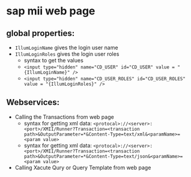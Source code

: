 # sap mii web page 
## global properties:
- `IllumLoginName` gives the login user name
- `IllumLoginRoles` gives the login user roles
  - syntax to get the values
  - `<input type="hidden" name="CD_USER" id="CD_USER" value = "{IllumLoginName}" />`
  - `<input type="hidden" name="CD_USER_ROLES" id="CD_USER_ROLES" value = "{IllumLoginRoles}" />`
 
 ## Webservices:
 - Calling the Transactions from web page
    -  syntax for getting xml data: `<protocal>://<server>:<port>/XMII/Runner?Transaction=<transaction path>&OutputParameter=*&Content-Type=text/xml&<paramName>=<param value>`
    -  syntax for getting xml data: `<protocal>://<server>:<port>/XMII/Runner?Transaction=<transaction path>&OutputParameter=*&Content-Type=text/json&<paramName>=<param value>`
 - Calling Xacute Qury or Query Template from web page
 
